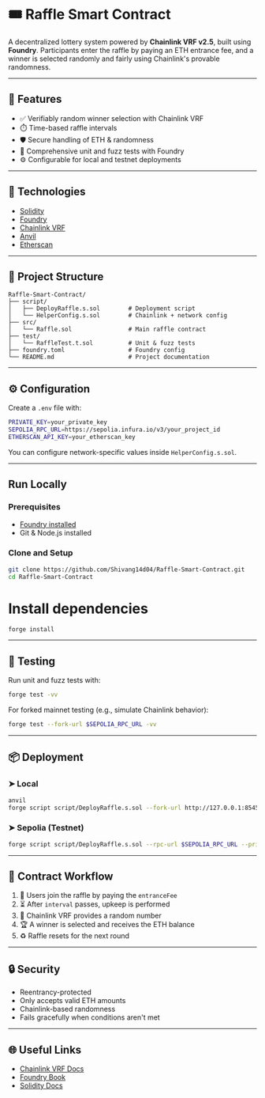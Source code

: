# 🎟️ Raffle Smart Contract

A decentralized lottery system powered by **Chainlink VRF v2.5**, built using **Foundry**. Participants enter the raffle by paying an ETH entrance fee, and a winner is selected randomly and fairly using Chainlink's provable randomness.

---

## 🚀 Features

- ✅ Verifiably random winner selection with Chainlink VRF
- ⏱️ Time-based raffle intervals
- 🛡️ Secure handling of ETH & randomness
- 🧪 Comprehensive unit and fuzz tests with Foundry
- ⚙️ Configurable for local and testnet deployments

---

## 🧱 Technologies

- [Solidity](https://docs.soliditylang.org/)
- [Foundry](https://book.getfoundry.sh/)
- [Chainlink VRF](https://docs.chain.link/vrf)
- [Anvil](https://book.getfoundry.sh/anvil/)
- [Etherscan](https://etherscan.io/)

---

## 📁 Project Structure

```
Raffle-Smart-Contract/
├── script/
│   ├── DeployRaffle.s.sol        # Deployment script
│   └── HelperConfig.s.sol        # Chainlink + network config
├── src/
│   └── Raffle.sol                # Main raffle contract
├── test/
│   └── RaffleTest.t.sol          # Unit & fuzz tests
├── foundry.toml                  # Foundry config
└── README.md                     # Project documentation
```

---

## ⚙️ Configuration

Create a `.env` file with:

```bash
PRIVATE_KEY=your_private_key
SEPOLIA_RPC_URL=https://sepolia.infura.io/v3/your_project_id
ETHERSCAN_API_KEY=your_etherscan_key
```

You can configure network-specific values inside `HelperConfig.s.sol`.

---

## Run Locally

### Prerequisites

- [Foundry installed](https://book.getfoundry.sh/getting-started/installation)
- Git & Node.js installed

### Clone and Setup

```bash
git clone https://github.com/Shivang14d04/Raffle-Smart-Contract.git
cd Raffle-Smart-Contract
```

# Install dependencies

```
forge install
```

---

## 🧪 Testing

Run unit and fuzz tests with:

```bash
forge test -vv
```

For forked mainnet testing (e.g., simulate Chainlink behavior):

```bash
forge test --fork-url $SEPOLIA_RPC_URL -vv
```

---

## 📦 Deployment

### ➤ Local

```bash
anvil
forge script script/DeployRaffle.s.sol --fork-url http://127.0.0.1:8545 --broadcast --legacy
```

### ➤ Sepolia (Testnet)

```bash
forge script script/DeployRaffle.s.sol --rpc-url $SEPOLIA_RPC_URL --private-key $PRIVATE_KEY --broadcast --verify
```

---

## 🎯 Contract Workflow

1. 🎫 Users join the raffle by paying the `entranceFee`
2. ⏳ After `interval` passes, upkeep is performed
3. 🔮 Chainlink VRF provides a random number
4. 🏆 A winner is selected and receives the ETH balance
5. ♻️ Raffle resets for the next round

---

## 🔒 Security

- Reentrancy-protected
- Only accepts valid ETH amounts
- Chainlink-based randomness
- Fails gracefully when conditions aren't met

---

## 🌐 Useful Links

- [Chainlink VRF Docs](https://docs.chain.link/vrf)
- [Foundry Book](https://book.getfoundry.sh/)
- [Solidity Docs](https://docs.soliditylang.org/)
